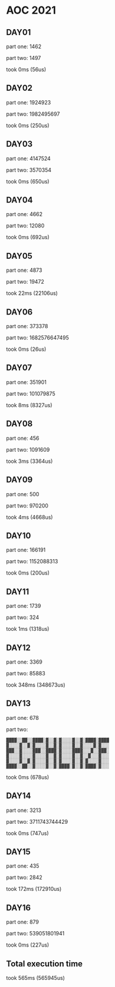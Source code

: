 # AOC 2021

## DAY01

part one:
1462

part two:
1497


took 0ms (56us)  

## DAY02

part one:
1924923

part two:
1982495697


took 0ms (250us)  

## DAY03

part one:
4147524

part two:
3570354


took 0ms (650us)  

## DAY04

part one:
4662

part two:
12080


took 0ms (692us)  

## DAY05

part one:
4873

part two:
19472


took 22ms (22106us)  

## DAY06

part one:
373378

part two:
1682576647495


took 0ms (26us)  

## DAY07

part one:
351901

part two:
101079875


took 8ms (8327us)  

## DAY08

part one:
456

part two:
1091609


took 3ms (3364us)  

## DAY09

part one:
500

part two:
970200


took 4ms (4668us)  

## DAY10

part one:
166191

part two:
1152088313


took 0ms (200us)  

## DAY11

part one:
1739

part two:
324


took 1ms (1318us)  

## DAY12

part one:
3369

part two:
85883


took 348ms (348673us)  

## DAY13

part one:
678

part two:
```
▓▓▓▓░░▓▓░░▓▓▓▓░▓░░▓░▓░░░░▓░░▓░▓▓▓▓░▓▓▓▓
▓░░░░▓░░▓░▓░░░░▓░░▓░▓░░░░▓░░▓░░░░▓░▓░░░
▓▓▓░░▓░░░░▓▓▓░░▓▓▓▓░▓░░░░▓▓▓▓░░░▓░░▓▓▓░
▓░░░░▓░░░░▓░░░░▓░░▓░▓░░░░▓░░▓░░▓░░░▓░░░
▓░░░░▓░░▓░▓░░░░▓░░▓░▓░░░░▓░░▓░▓░░░░▓░░░
▓▓▓▓░░▓▓░░▓░░░░▓░░▓░▓▓▓▓░▓░░▓░▓▓▓▓░▓░░░
```


took 0ms (678us)  

## DAY14

part one:
3213

part two:
3711743744429


took 0ms (747us)  

## DAY15

part one:
435

part two:
2842


took 172ms (172910us)  

## DAY16

part one:
879

part two:
539051801941


took 0ms (227us)  

## Total execution time

took 565ms (565945us)  
